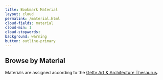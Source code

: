 ```yaml
---
title: Bookmark Material
layout: cloud
permalink: /material.html
cloud-fields: material
cloud-min: 1
cloud-stopwords:
background: warning
button: outline-primary
---
```


## Browse by Material

Materials are assigned according to the [Getty Art & Architecture Thesaurus](https://www.getty.edu/vow/AATHierarchy?find=paper&logic=AND&note=&page=1&subjectid=300014109).

